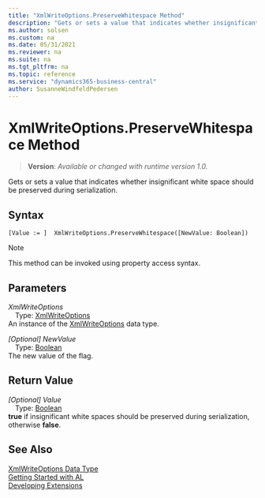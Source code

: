 ```yaml
---
title: "XmlWriteOptions.PreserveWhitespace Method"
description: "Gets or sets a value that indicates whether insignificant white space should be preserved during serialization."
ms.author: solsen
ms.custom: na
ms.date: 05/31/2021
ms.reviewer: na
ms.suite: na
ms.tgt_pltfrm: na
ms.topic: reference
ms.service: "dynamics365-business-central"
author: SusanneWindfeldPedersen
---
```

[//]: # (START>DO_NOT_EDIT)
[//]: # (IMPORTANT:Do not edit any of the content between here and the END>DO_NOT_EDIT.)
[//]: # (Any modifications should be made in the .xml files in the ModernDev repo.)
# XmlWriteOptions.PreserveWhitespace Method
> **Version**: _Available or changed with runtime version 1.0._

Gets or sets a value that indicates whether insignificant white space should be preserved during serialization.


## Syntax
```
[Value := ]  XmlWriteOptions.PreserveWhitespace([NewValue: Boolean])
```
> [!NOTE]
> This method can be invoked using property access syntax.
## Parameters
*XmlWriteOptions*  
&emsp;Type: [XmlWriteOptions](xmlwriteoptions-data-type.md)  
An instance of the [XmlWriteOptions](xmlwriteoptions-data-type.md) data type.  

*[Optional] NewValue*  
&emsp;Type: [Boolean](../boolean/boolean-data-type.md)  
The new value of the flag.  


## Return Value
*[Optional] Value*  
&emsp;Type: [Boolean](../boolean/boolean-data-type.md)  
**true** if insignificant white spaces should be preserved during serialization, otherwise **false**.


[//]: # (IMPORTANT: END>DO_NOT_EDIT)
## See Also
[XmlWriteOptions Data Type](xmlwriteoptions-data-type.md)  
[Getting Started with AL](../../devenv-get-started.md)  
[Developing Extensions](../../devenv-dev-overview.md)